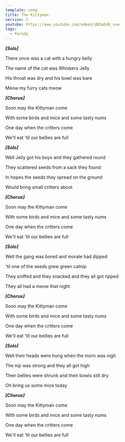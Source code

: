 ```yaml
---
template: song
title: The Kittyman
version: 1
youtube: https://www.youtube.com/embed/dN3wEdK_vxw
tags:
  - Parody
---
```

***\[Solo]***

There once was a cat with a hungry belly

The name of the cat was Whiskers Jelly

His throat was dry and his bowl was bare

Meow my furry cats meow

***\[Chorus]***

Soon may the Kittyman come

With some birds and mice and some tasty nums

One day when the critters come

We'll eat 'til our bellies are full

***\[Solo]***

Well Jelly got his boys and they gathered round

They scattered seeds from a sack they found

In hopes the seeds they spread on the ground

Would bring small critters aboot

***\[Chorus]***

Soon may the Kittyman come

With some birds and mice and some tasty nums

One day when the critters come

We'll eat 'til our bellies are full

***\[Solo]***

Well the gang was bored and morale had dipped

'til one of the seeds grew green catnip

They sniffed and they snacked and they all got ripped

They all had a meow that night

***\[Chorus]***

Soon may the Kittyman come

With some birds and mice and some tasty nums

One day when the critters come

We'll eat 'til our bellies are full

***\[Solo]***

Well their heads were hung when the morn was nigh

The nip was strong and they all got high

Their bellies were shrunk and their bowls still dry

Oh bring us some mice today

***\[Chorus]***

Soon may the Kittyman come

With some birds and mice and some tasty nums

One day when the critters come

We'll eat 'til our bellies are full
